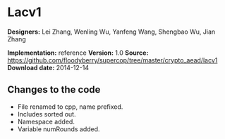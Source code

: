 # Lacv1

**Designers:** Lei Zhang, Wenling Wu, Yanfeng Wang, Shengbao Wu, Jian Zhang

**Implementation:** reference
**Version:** 1.0
**Source:** https://github.com/floodyberry/supercop/tree/master/crypto_aead/lacv1
**Download date:** 2014-12-14

## Changes to the code

* File renamed to cpp, name prefixed.
* Includes sorted out.
* Namespace added.
* Variable numRounds added.

